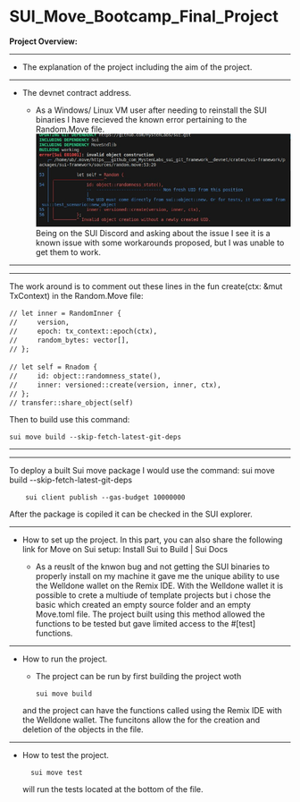 # SUI_Move_Bootcamp_Final_Project

**Project Overview:**

---

- The explanation of the project including the aim of the project.

---

- The devnet contract address.

  - As a Windows/ Linux VM user after needing to reinstall the SUI binaries I have recieved the known error pertaining to the Random.Move file. 
  ![known error without fix](./Screenshot1.jpg) Being on the SUI Discord and asking about the issue I see it is a known issue with some workarounds proposed, but I was unable to get them to work.

---
---
 
The work around is to comment out these lines in the fun create(ctx: &mut TxContext) in the Random.Move file:

    // let inner = RandomInner {
    //     version, 
    //     epoch: tx_context::epoch(ctx),
    //     random_bytes: vector[],
    // };
  
    // let self = Rnadom {
    //     id: object::randomness_state(),
    //     inner: versioned::create(version, inner, ctx),
    // };
    // transfer::share_object(self)

  Then to build use this command:

    sui move build --skip-fetch-latest-git-deps

  ---
  ---

  To deploy a built Sui move package I would use the command: sui move build --skip-fetch-latest-git-deps
  
    
        sui client publish --gas-budget 10000000
   
  After the package is copiled it can be checked in the SUI explorer. 

---

- How to set up the project. In this part, you can also share the following link for Move on Sui setup: Install Sui to Build | Sui Docs

  - As a reuslt of the knwon bug and not getting the SUI binaries to properly install on my machine it gave me the unique ability to use the Welldone wallet on the Remix IDE. With the Welldone wallet it is possible to crete a multiude of template projects but i chose the basic which created an empty source folder and an empty Move.toml file. 
  The project built using this method allowed the functions to be tested but gave limited access to the #[test] functions.


---


- How to run the project.
  - The project can be run by first building the project woth 

        sui move build
   
   and the project can have the functions called using the Remix IDE with the Welldone wallet. The funcitons allow the for the creation and deletion of the objects in the file.
    
---

- How to test the project.

        sui move test

  will run the tests located at the bottom of the file. 

